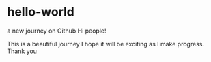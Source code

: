 # hello-world
a new journey on Github
Hi people!

This is a beautiful journey I hope it will be exciting as I make progress.
Thank you
